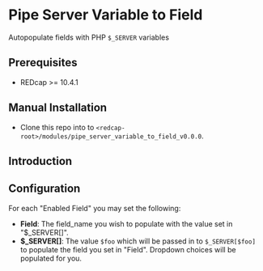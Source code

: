 # Pipe Server Variable to Field
Autopopulate fields with PHP `$_SERVER` variables

## Prerequisites
 - REDcap >= 10.4.1

## Manual Installation
- Clone this repo into to `<redcap-root>/modules/pipe_server_variable_to_field_v0.0.0`.

## Introduction

## Configuration

For each "Enabled Field" you may set the following:

- **Field**: The field_name you wish to populate with the value set in "\$_SERVER[]".
- **\$_SERVER[]**: The value `$foo` which will be passed in to `$_SERVER[$foo]` to populate the field you set in "Field". Dropdown choices will be populated for you.
